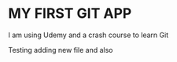 # MY FIRST GIT APP
I am using Udemy and a crash course to learn Git

Testing adding new file and also